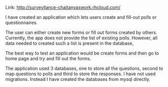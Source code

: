 Link: http://surveyllance-chaitanyaswork.rhcloud.com/

I have created an application which lets users create and fill-out polls or questionnaires.

The user can either create new forms or fill out forms created by others. Currently, the app does not provide the list of existing polls. However, all data needed to created such a list is present in the database,

The best way to test an application would be create forms and then go to home page and try and fill out the forms.

The application used 3 databases, one to store all the questions, second to map questions to polls and third to store the responses. I have not used migrations. Instead I have created the databases from mysql directly.

